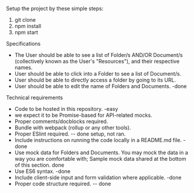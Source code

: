 Setup the project by these simple steps:
1. git clone
2. npm install
3. npm start


Specifications
- The User should be able to see a list of Folder/s AND/OR Document/s (collectively known as the User's "Resources"), and their respective names.
- User should be able to click into a Folder to see a list of Document/s.
- User should be able to directly access a folder by going to its URL.
- User should be able to edit the name of Folders and Documents. -done



Technical requirements
- Code to be hosted in this repository. -easy
- we expect it to be Promise-based for API-related mocks.
- Proper comments/docblocks required.
- Bundle with webpack (rollup or any other tools).
- Proper ESlint required. -- done setup, not ran.
- Include instructions on running the code locally in a README.md file. - done
- Use mock data for Folders and Documents. You may mock the data in a way you are comfortable with; Sample mock data shared at the bottom of this section. done
- Use ES6 syntax. -done
- Include client-side input and form validation where applicable. -done
- Proper code structure required. -- done